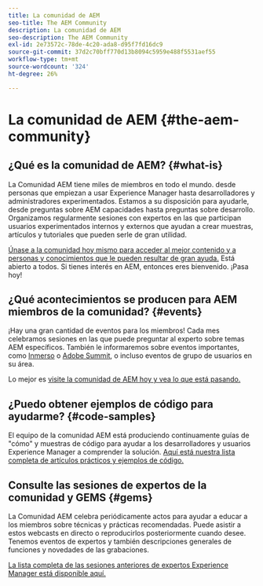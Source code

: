 ```yaml
---
title: La comunidad de AEM
seo-title: The AEM Community
description: La comunidad de AEM
seo-description: The AEM Community
exl-id: 2e73572c-78de-4c20-ada8-d95f7fd16dc9
source-git-commit: 37d2c70bff770d13b8094c5959e488f5531aef55
workflow-type: tm+mt
source-wordcount: '324'
ht-degree: 26%

---
```


# La comunidad de AEM {#the-aem-community}

## ¿Qué es la comunidad de AEM? {#what-is}

La Comunidad AEM tiene miles de miembros en todo el mundo. desde personas que empiezan a usar Experience Manager hasta desarrolladores y administradores experimentados.  Estamos a su disposición para ayudarle, desde preguntas sobre AEM capacidades hasta preguntas sobre desarrollo. Organizamos regularmente sesiones con expertos en las que participan usuarios experimentados internos y externos que ayudan a crear muestras, artículos y tutoriales que pueden serle de gran utilidad.

[Únase a la comunidad hoy mismo para acceder al mejor contenido y a personas y conocimientos que le pueden resultar de gran ayuda.](https://forums.adobe.com/community/experience-cloud/marketing-cloud/experience-manager) Está abierto a todos. Si tienes interés en AEM, entonces eres bienvenido. ¡Pasa hoy!

## ¿Qué acontecimientos se producen para AEM miembros de la comunidad? {#events}

¡Hay una gran cantidad de eventos para los miembros! Cada mes celebramos sesiones en las que puede preguntar al experto sobre temas AEM específicos. También le informaremos sobre eventos importantes, como [Inmerso](https://help-forums.adobe.com/content/adobeforums/en/experience-manager-forum/adobe-experience-manager.topic.html/forum__fb7p-the_immerseagendai.html) o [Adobe Summit](https://summit.adobe.com/na/?promoid=6JMR7JQY&amp;mv=other), o incluso eventos de grupo de usuarios en su área.

Lo mejor es [visite la comunidad de AEM hoy y vea lo que está pasando.](https://help-forums.adobe.com/content/adobeforums/en/experience-manager-forum/adobe-experience-manager.html)

## ¿Puedo obtener ejemplos de código para ayudarme? {#code-samples}

El equipo de la comunidad AEM está produciendo continuamente guías de &quot;cómo&quot; y muestras de código para ayudar a los desarrolladores y usuarios Experience Manager a comprender la solución. [Aquí está nuestra lista completa de artículos prácticos y ejemplos de código.](https://helpx.adobe.com/es/experience-manager/topics/how-to.html)

## Consulte las sesiones de expertos de la comunidad y GEMS {#gems}

La Comunidad AEM celebra periódicamente actos para ayudar a educar a los miembros sobre técnicas y prácticas recomendadas. Puede asistir a estos webcasts en directo o reproducirlos posteriormente cuando desee. Tenemos eventos de expertos y también descripciones generales de funciones y novedades de las grabaciones.

[La lista completa de las sesiones anteriores de expertos Experience Manager está disponible aquí.](https://helpx.adobe.com/experience-manager/kt/eseminars/ask-the-expert/atace-index.html)
